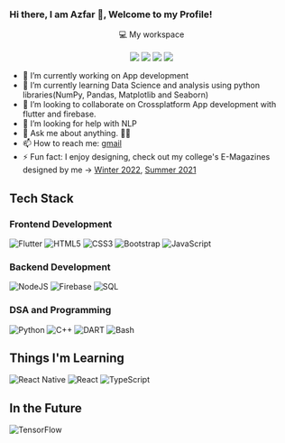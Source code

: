 ### Hi there, I am Azfar 👋, Welcome to my Profile!

<p align='center'>
  💻 My workspace<br/><br/>
  <img src="https://img.shields.io/badge/windows-%230078D6.svg?&style=for-the-badge&logo=windows&logoColor=white" />
  <img src="https://img.shields.io/badge/intel-core%20i5%208th-%230071C5.svg?&style=for-the-badge&logo=intel&logoColor=white" />
  <img src="https://img.shields.io/badge/RAM-8GB-%230071C5.svg?&style=for-the-badge&logoColor=white" />
  <img src="https://img.shields.io/badge/nvidia-gtx%201050TI-%2376B900.svg?&style=for-the-badge&logo=nvidia&logoColor=white" />
</p>

- 🔭 I’m currently working on App development
- 🌱 I’m currently learning Data Science and analysis using python libraries(NumPy, Pandas, Matplotlib and Seaborn)
- 👯 I’m looking to collaborate on Crossplatform App development with flutter and firebase.
- 🤔 I’m looking for help with NLP
- 💬 Ask me about anything. 🌚✨
- 📫 How to reach me: [gmail](mailto:azfar.faheem@gmail.com)
- ⚡ Fun fact: I enjoy designing, check out my college's E-Magazines designed by me -> [Winter 2022](https://crescent.education/wp-content/uploads/2022/02/Meraki-Winter21.pdf), [Summer 2021](https://crescent.education/wp-content/uploads/2021/05/Meraki-Summer-2021.pdf)

## Tech Stack

### Frontend Development
![Flutter](https://img.shields.io/badge/Flutter-02569B?style=for-the-badge&logo=flutter&logoColor=white)
![HTML5](https://img.shields.io/badge/html5-%23E34F26.svg?style=for-the-badge&logo=html5&logoColor=white)
![CSS3](https://img.shields.io/badge/css3-%231572B6.svg?style=for-the-badge&logo=css3&logoColor=white)
![Bootstrap](https://img.shields.io/badge/bootstrap-%23563D7C.svg?style=for-the-badge&logo=bootstrap&logoColor=white)
![JavaScript](https://img.shields.io/badge/javascript-%23323330.svg?style=for-the-badge&logo=javascript&logoColor=%23F7DF1E)

### Backend Development
![NodeJS](https://img.shields.io/badge/node.js-6DA55F?style=for-the-badge&logo=node.js&logoColor=white)
![Firebase](https://img.shields.io/badge/firebase-ffca28?style=for-the-badge&logo=firebase&logoColor=black)
![SQL](	https://img.shields.io/badge/MySQL-005C84?style=for-the-badge&logo=mysql&logoColor=white)

### DSA and Programming
![Python](https://img.shields.io/badge/python-3670A0?style=for-the-badge&logo=python&logoColor=ffdd54)
![C++](https://img.shields.io/badge/C%2B%2B-00599C?style=for-the-badge&logo=c%2B%2B&logoColor=white)
![DART](https://img.shields.io/badge/Dart-0175C2?style=for-the-badge&logo=dart&logoColor=white)
![Bash](https://img.shields.io/badge/Shell_Script-121011?style=for-the-badge&logo=gnu-bash&logoColor=white)

## Things I'm Learning
![React Native](https://img.shields.io/badge/React_Native-20232A?style=for-the-badge&logo=react&logoColor=61DAFB)
![React](https://img.shields.io/badge/react-%2320232a.svg?style=for-the-badge&logo=react&logoColor=%2361DAFB)
![TypeScript](https://img.shields.io/badge/typescript-%23007ACC.svg?style=for-the-badge&logo=typescript&logoColor=white)

## In the Future
![TensorFlow](https://img.shields.io/badge/TensorFlow-FF6F00?style=for-the-badge&logo=tensorflow&logoColor=white)


<!---

# Stats
![Overview](https://github.com/Boombabyyyyy/github-stats/blob/master/generated/overview.svg)

![Top Langs](https://github.com/Boombabyyyyy/github-stats/blob/master/generated/languages.svg)
---!>
